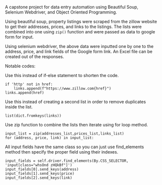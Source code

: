 A capstone project for data entry automation using Beautiful Soup, Selenium Webdriver, and Object
Oriented Programming.

Using beautiful soup, property listings were scraped from the zillow website to get their addresses,
prices, and links to the listings. The lists were combined into one using `zip()` function and were
passed as data to google form for input.

Using selenium webdriver, the above data were inputted one by one to the address, price, and link fields
of the Google form link. An Excel file can be created out of the responses.

Notable codes:

Use this instead of if-else statement to shorten the code.
```
if 'http' not in href:
    links.append(f"https://www.zillow.com{href}")
links.append(href)
```


Use this instead of creating a second list in order to remove duplicates inside the list.
```
list(dict.fromkeys(links))
```

Use zip function to combine the lists then iterate using for loop method.
```
input_list = zip(addresses_list,prices_list,links_list)
for (address, price, link) in input_list:
```

All input fields have the same class so you can just use find_elements method then specify the 
proper field using their indexes.
```
input_fields = self.driver.find_elements(By.CSS_SELECTOR, 'input[class="whsOnd zHQkBf"]')
input_fields[0].send_keys(address)
input_fields[1].send_keys(price)
input_fields[2].send_keys(link)
```